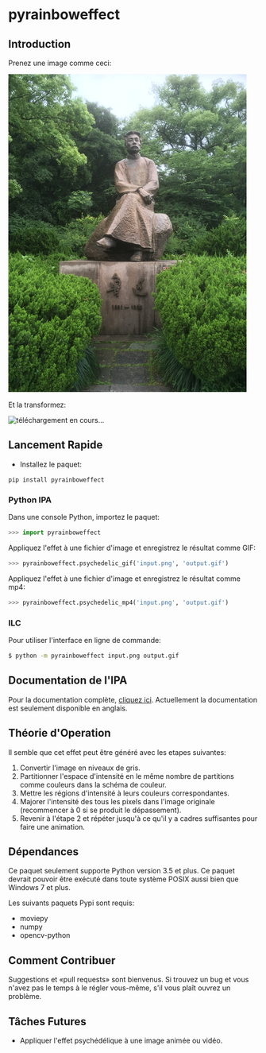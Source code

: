 # pyrainboweffect
## Introduction
Prenez une image comme ceci:

![téléchargement en cours...](../images/demo0_in.png)

Et la transformez:

![téléchargement en cours...](../images/demo0_out.gif)

## Lancement Rapide
* Installez le paquet:

```
pip install pyrainboweffect
```

### Python IPA
Dans une console Python, importez le paquet:

```python
>>> import pyrainboweffect
```

Appliquez l'effet à une fichier d'image et enregistrez le résultat comme GIF:

```python
>>> pyrainboweffect.psychedelic_gif('input.png', 'output.gif')
```

Appliquez l'effet à une fichier d'image et enregistrez le résultat comme mp4:

```python
>>> pyrainboweffect.psychedelic_mp4('input.png', 'output.gif')
```

### ILC
Pour utiliser l'interface en ligne de commande:

```bash
$ python -m pyrainboweffect input.png output.gif
```

## Documentation de l'IPA
Pour la documentation complète, [cliquez ici](api_documentation.md).
Actuellement la documentation est seulement disponible en anglais.

## Théorie d'Operation
Il semble que cet effet peut être généré avec les etapes suivantes:
1. Convertir l'image en niveaux de gris.
2. Partitionner l'espace d'intensité en le même nombre de partitions comme
  couleurs dans la schéma de couleur.
3. Mettre les régions d'intensité à leurs couleurs correspondantes.
4. Majorer l'intensité des tous les pixels dans l'image originale (recommencer
  à 0 si se produit le dépassement).
5. Revenir à l'étape 2 et répéter jusqu'à ce qu'il y a cadres suffisantes pour
  faire une animation.

## Dépendances
Ce paquet seulement supporte Python version 3.5 et plus.  Ce paquet devrait
pouvoir être exécuté dans toute système POSIX aussi bien que Windows 7 et plus.

Les suivants paquets Pypi sont requis:
* moviepy
* numpy
* opencv-python

## Comment Contribuer
Suggestions et «pull requests» sont bienvenus.  Si trouvez un bug et vous
n'avez pas le temps à le régler vous-même, s'il vous plaît ouvrez un problème.

## Tâches Futures
- Appliquer l'effet psychédélique à une image animée ou vidéo.
